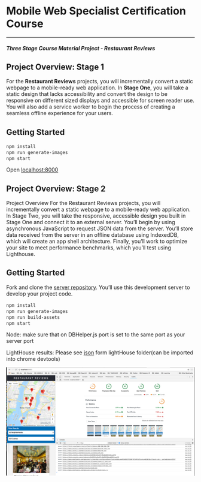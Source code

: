 # Mobile Web Specialist Certification Course
---
#### _Three Stage Course Material Project - Restaurant Reviews_

## Project Overview: Stage 1

For the **Restaurant Reviews** projects, you will incrementally convert a static webpage to a mobile-ready web application. In **Stage One**, you will take a static design that lacks accessibility and convert the design to be responsive on different sized displays and accessible for screen reader use. You will also add a service worker to begin the process of creating a seamless offline experience for your users.

## Getting Started

```
npm install
npm run generate-images
npm start
```

Open [localhost:8000](http://localhost:8000)


## Project Overview: Stage 2

Project Overview
For the Restaurant Reviews projects, you will incrementally convert a static webpage to a mobile-ready web application. In Stage Two, you will take the responsive, accessible design you built in Stage One and connect it to an external server. You’ll begin by using asynchronous JavaScript to request JSON data from the server. You’ll store data received from the server in an offline database using IndexedDB, which will create an app shell architecture. Finally, you’ll work to optimize your site to meet performance benchmarks, which you’ll test using Lighthouse.

## Getting Started
Fork and clone the [server repository](https://github.com/udacity/mws-restaurant-stage-2). You’ll use this development server to develop your project code.

```
npm install
npm run generate-images
npm run build-assets
npm start
```
Node: make sure that on DBHelper.js port is set to the same port as your server port

LightHouse results: 
Please see [json](./lighthouse/8000-20180626T154031.json) form lightHouse folder(can be imported into chrome devtools)

![results](./lighthouse/screen.png)




